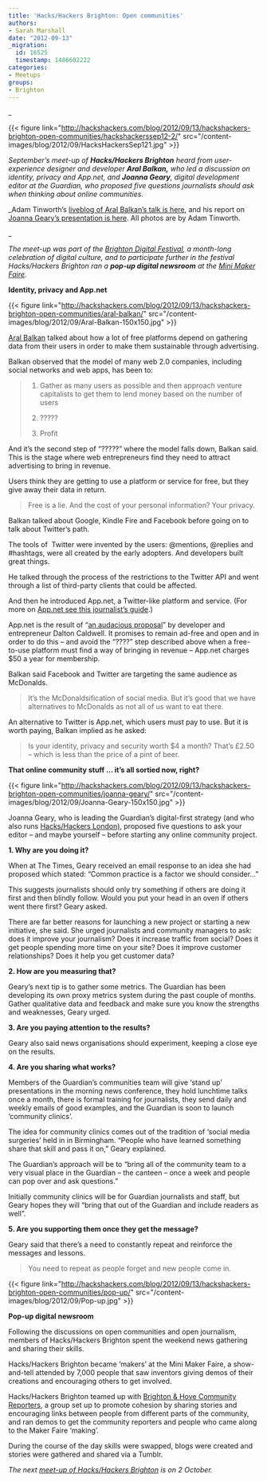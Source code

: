 ```yaml
---
title: 'Hacks/Hackers Brighton: Open communities'
authors:
- Sarah Marshall
date: "2012-09-13"
_migration:
  id: 16525
  timestamp: 1486602222
categories:
- Meetups
groups:
- Brighton
---
```


_

{{< figure link="http://hackshackers.com/blog/2012/09/13/hackshackers-brighton-open-communities/hackshackerssep12-2/" src="/content-images/blog/2012/09/HacksHackersSep121.jpg" >}}</p> 

</em>

_September&#8217;s meet-up of **Hacks/Hackers Brighton** heard from user-experience designer and developer **Aral Balkan,** who led a discussion on identity, privacy and App.net, and **Joanna Geary**, digital development editor at the Guardian, who proposed five questions journalists should ask when thinking about online communities._

_Adam Tinworth&#8217;s [liveblog of Aral Balkan&#8217;s talk is here][1], and his report on [Joanna Geary&#8217;s presentation is here][2]. All photos are by Adam Tinworth.

_ 

_The meet-up was part of the [Brighton Digital Festival][3], a month-long celebration of digital culture, and to participate further in the festival Hacks/Hackers Brighton ran a **pop-up digital newsroom** at the [Mini Maker Faire][4]._

**Identity, privacy and App.net**

{{< figure link="http://hackshackers.com/blog/2012/09/13/hackshackers-brighton-open-communities/aral-balkan/" src="/content-images/blog/2012/09/Aral-Balkan-150x150.jpg" >}}

[Aral Balkan][5] talked about how a lot of free platforms depend on gathering data from their users in order to make them sustainable through advertising.

Balkan observed that the model of many web 2.0 companies, including social networks and web apps, has been to:

> 1. Gather as many users as possible and then approach venture capitalists to get them to lend money based on the number of users
> 
> 2. ?????
> 
> 3. Profit

And it&#8217;s the second step of &#8220;?????&#8221; where the model falls down, Balkan said. This is the stage where web entrepreneurs find they need to attract advertising to bring in revenue.

Users think they are getting to use a platform or service for free, but they give away their data in return.

> Free is a lie. And the cost of your personal information? Your privacy.

Balkan talked about Google, Kindle Fire and Facebook before going on to talk about Twitter&#8217;s path.

The tools of  Twitter were invented by the users: @mentions, @replies and #hashtags, were all created by the early adopters. And developers built great things.

He talked through the process of the restrictions to the Twitter API and went through a list of third-party clients that could be affected.

And then he introduced App.net, a Twitter-like platform and service. (For more on [App.net see this journalist&#8217;s guide][6].)

App.net is the result of &#8220;[an audacious proposal][7]&#8221; by developer and entrepreneur Dalton Caldwell. It promises to remain ad-free and open and in order to do this – and avoid the &#8220;????&#8221; step described above when a free-to-use platform must find a way of bringing in revenue – App.net charges $50 a year for membership.

Balkan said Facebook and Twitter are targeting the same audience as McDonalds.

> It&#8217;s the McDonaldsification of social media. But it&#8217;s good that we have alternatives to McDonalds as not all of us want to eat there.

An alternative to Twitter is App.net, which users must pay to use. But it is worth paying, Balkan implied as he asked:

> Is your identity, privacy and security worth $4 a month? That&#8217;s £2.50 – which is less than the price of a pint of beer.

**That online community stuff … it&#8217;s all sortied now, right?**

{{< figure link="http://hackshackers.com/blog/2012/09/13/hackshackers-brighton-open-communities/joanna-geary/" src="/content-images/blog/2012/09/Joanna-Geary-150x150.jpg" >}}

Joanna Geary, who is leading the Guardian&#8217;s digital-first strategy (and who also runs [Hacks/Hackers London)][8], proposed five questions to ask your editor – and maybe yourself – before starting any online community project.

**1. Why are you doing it?**

When at The Times, Geary received an email response to an idea she had proposed which stated: &#8220;Common practice is a factor we should consider…&#8221;

This suggests journalists should only try something if others are doing it first and then blindly follow. Would you put your head in an oven if others went there first? Geary asked.

There are far better reasons for launching a new project or starting a new initiative, she said. She urged journalists and community managers to ask: does it improve your journalism? Does it increase traffic from social? Does it get people spending more time on your site? Does it improve customer relationships? Does it help you get customer data?

**2. How are you measuring that?**

Geary&#8217;s next tip is to gather some metrics. The Guardian has been developing its own proxy metrics system during the past couple of months. Gather qualitative data and feedback and make sure you know the strengths and weaknesses, Geary urged.

**3. Are you paying attention to the results?**

Geary also said news organisations should experiment, keeping a close eye on the results.

**4. Are you sharing what works?**

Members of the Guardian&#8217;s communities team will give &#8216;stand up&#8217; presentations in the morning news conference, they hold lunchtime talks once a month, there is formal training for journalists, they send daily and weekly emails of good examples, and the Guardian is soon to launch &#8216;community clinics&#8217;.

The idea for community clinics comes out of the tradition of &#8216;social media surgeries&#8217; held in in Birmingham. &#8220;People who have learned something share that skill and pass it on,&#8221; Geary explained.

The Guardian&#8217;s approach will be to &#8220;bring all of the community team to a very visual place in the Guardian – the canteen – once a week and people can pop over and ask questions.&#8221;

Initially community clinics will be for Guardian journalists and staff, but Geary hopes they will &#8220;bring that out of the Guardian and include readers as well&#8221;.

**5. Are you supporting them once they get the message?**

Geary said that there&#8217;s a need to constantly repeat and reinforce the messages and lessons.

> You need to repeat as people forget and new people come in.

{{< figure link="http://hackshackers.com/blog/2012/09/13/hackshackers-brighton-open-communities/pop-up/" src="/content-images/blog/2012/09/Pop-up.jpg" >}}

**Pop-up digital newsroom**

Following the discussions on open communities and open journalism, members of Hacks/Hackers Brighton spent the weekend news gathering and sharing their skills.

Hacks/Hackers Brighton became &#8216;makers&#8217; at the Mini Maker Faire, a show-and-tell attended by 7,000 people that saw inventors giving demos of their creations and encouraging others to get involved.

Hacks/Hackers Brighton teamed up with [Brighton & Hove Community Reporters][9], a group set up to promote cohesion by sharing stories and encouraging links between people from different parts of the community, and ran demos to get the community reporters and people who came along to the Maker Faire &#8216;making&#8217;.

During the course of the day skills were swapped, blogs were created and stories were gathered and shared via a Tumblr.

_The next [meet-up of Hacks/Hackers Brighton][10] is on 2 October._

 [1]: http://www.onemanandhisblog.com/archives/2012/09/aral_on_identity_and_privacy_-_hackshack.html "One Man and His Blog"
 [2]: http://www.onemanandhisblog.com/archives/2012/09/joanna_geary_so_that_online_community_st.html
 [3]: http://2012.brightondigitalfestival.co.uk/
 [4]: http://www.makerfairebrighton.com/
 [5]: http://aralbalkan.com/
 [6]: http://www.journalism.co.uk/news/a-journalist-s-guide-to-app-net/s2/a550294/ "Journalism.co.uk"
 [7]: http://daltoncaldwell.com/an-audacious-proposal "Dalton Caldwell's blog"
 [8]: http://meetuplondon.hackshackers.com/
 [9]: http://bhcr.scip.org.uk/
 [10]: http://www.meetup.com/Hacks-Hackers-Brighton/